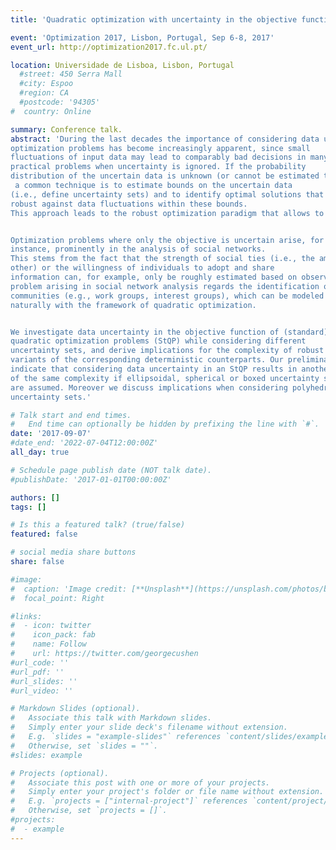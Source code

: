 ```yaml
---
title: 'Quadratic optimization with uncertainty in the objective function'

event: 'Optimization 2017, Lisbon, Portugal, Sep 6-8, 2017'
event_url: http://optimization2017.fc.ul.pt/

location: Universidade de Lisboa, Lisbon, Portugal
  #street: 450 Serra Mall
  #city: Espoo
  #region: CA
  #postcode: '94305'
#  country: Online

summary: Conference talk.
abstract: 'During the last decades the importance of considering data uncertainty in
optimization problems has become increasingly apparent, since small
fluctuations of input data may lead to comparably bad decisions in many
practical problems when uncertainty is ignored. If the probability
distribution of the uncertain data is unknown (or cannot be estimated to sufficient precision),
 a common technique is to estimate bounds on the uncertain data
(i.e., define uncertainty sets) and to identify optimal solutions that are
robust against data fluctuations within these bounds.
This approach leads to the robust optimization paradigm that allows to consider uncertain objectives and constraints.


Optimization problems where only the objective is uncertain arise, for
instance, prominently in the analysis of social networks. 
This stems from the fact that the strength of social ties (i.e., the amount of influence individuals exert on each
other) or the willingness of individuals to adopt and share
information can, for example, only be roughly estimated based on observations. A fundamental
problem arising in social network analysis regards the identification of
communities (e.g., work groups, interest groups), which can be modeled
naturally with the framework of quadratic optimization.


We investigate data uncertainty in the objective function of (standard)
quadratic optimization problems (StQP) while considering different
uncertainty sets, and derive implications for the complexity of robust
variants of the corresponding deterministic counterparts. Our preliminary results
indicate that considering data uncertainty in an StQP results in another StQP
of the same complexity if ellipsoidal, spherical or boxed uncertainty sets
are assumed. Moreover we discuss implications when considering polyhedral
uncertainty sets.'

# Talk start and end times.
#   End time can optionally be hidden by prefixing the line with `#`.
date: '2017-09-07'
#date_end: '2022-07-04T12:00:00Z'
all_day: true

# Schedule page publish date (NOT talk date).
#publishDate: '2017-01-01T00:00:00Z'

authors: []
tags: []

# Is this a featured talk? (true/false)
featured: false

# social media share buttons
share: false

#image:
#  caption: 'Image credit: [**Unsplash**](https://unsplash.com/photos/bzdhc5b3Bxs)'
#  focal_point: Right

#links:
#  - icon: twitter
#    icon_pack: fab
#    name: Follow
#    url: https://twitter.com/georgecushen
#url_code: ''
#url_pdf: ''
#url_slides: ''
#url_video: ''

# Markdown Slides (optional).
#   Associate this talk with Markdown slides.
#   Simply enter your slide deck's filename without extension.
#   E.g. `slides = "example-slides"` references `content/slides/example-slides.md`.
#   Otherwise, set `slides = ""`.
#slides: example

# Projects (optional).
#   Associate this post with one or more of your projects.
#   Simply enter your project's folder or file name without extension.
#   E.g. `projects = ["internal-project"]` references `content/project/deep-learning/index.md`.
#   Otherwise, set `projects = []`.
#projects:
#  - example
---
```



